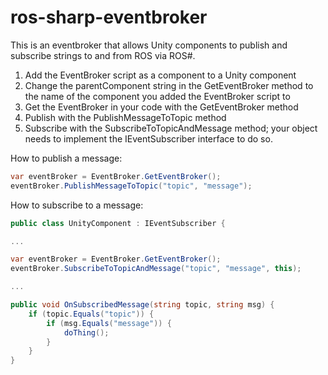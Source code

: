 # ros-sharp-eventbroker
This is an eventbroker that allows Unity components to publish and subscribe strings to and from ROS via ROS#.

1. Add the EventBroker script as a component to a Unity component
2. Change the parentComponent string in the GetEventBroker method to the name of the component you added the EventBroker script to
3. Get the EventBroker in your code with the GetEventBroker method
4. Publish with the PublishMessageToTopic method
5. Subscribe with the SubscribeToTopicAndMessage method; your object needs to implement the IEventSubscriber interface to do so.

How to publish a message:
```C#
var eventBroker = EventBroker.GetEventBroker();
eventBroker.PublishMessageToTopic("topic", "message");
```

How to subscribe to a message:
```C#
public class UnityComponent : IEventSubscriber {

...

var eventBroker = EventBroker.GetEventBroker();
eventBroker.SubscribeToTopicAndMessage("topic", "message", this);

...

public void OnSubscribedMessage(string topic, string msg) {
    if (topic.Equals("topic")) {
        if (msg.Equals("message")) {
            doThing();
        }
    }
}
```
